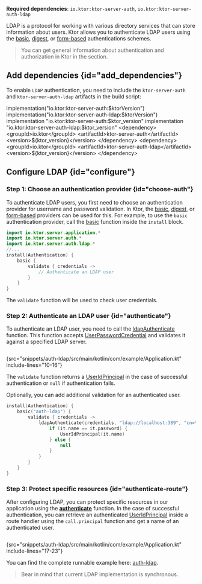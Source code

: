[//]: # (title: LDAP)

<show-structure for="chapter" depth="2"/>

<tldr>
<p>
<b>Required dependencies</b>: <code>io.ktor:ktor-server-auth</code>, <code>io.ktor:ktor-server-auth-ldap</code>
</p>
<var name="example_name" value="auth-ldap"/>
<include from="lib.topic" element-id="download_example"/>
<include from="lib.topic" element-id="native_server_not_supported"/>
</tldr>

LDAP is a protocol for working with various directory services that can store information about users. Ktor allows you to authenticate LDAP users using the [basic](basic.md), [digest](digest.md), or [form-based](form.md) authentications schemes.

> You can get general information about authentication and authorization in Ktor in the [](authentication.md) section.

## Add dependencies {id="add_dependencies"}
To enable `LDAP` authentication, you need to include the `ktor-server-auth` and `ktor-server-auth-ldap` artifacts in the build script:

<tabs group="languages">
    <tab title="Gradle (Kotlin)" group-key="kotlin">
        <code-block lang="Kotlin" title="Sample">
            implementation("io.ktor:ktor-server-auth:$ktorVersion")
            implementation("io.ktor:ktor-server-auth-ldap:$ktorVersion")
        </code-block>
    </tab>
    <tab title="Gradle (Groovy)" group-key="groovy">
        <code-block lang="Groovy" title="Sample">
            implementation "io.ktor:ktor-server-auth:$ktor_version"
            implementation "io.ktor:ktor-server-auth-ldap:$ktor_version"
        </code-block>
    </tab>
    <tab title="Maven" group-key="maven">
        <code-block lang="XML" title="Sample">
&lt;dependency&gt;
&lt;groupId&gt;io.ktor&lt;/groupId&gt;
&lt;artifactId&gt;ktor-server-auth&lt;/artifactId&gt;
&lt;version&gt;${ktor_version}&lt;/version&gt;
&lt;/dependency&gt;
&lt;dependency&gt;
&lt;groupId&gt;io.ktor&lt;/groupId&gt;
&lt;artifactId&gt;ktor-server-auth-ldap&lt;/artifactId&gt;
&lt;version&gt;${ktor_version}&lt;/version&gt;
&lt;/dependency&gt;
        </code-block>
   </tab>
</tabs>


## Configure LDAP {id="configure"}

### Step 1: Choose an authentication provider {id="choose-auth"}

To authenticate LDAP users, you first need to choose an authentication provider for username and password validation. In Ktor, the [basic](basic.md), [digest](digest.md), or [form-based](form.md) providers can be used for this. For example, to use the `basic` authentication provider, call the [basic](https://api.ktor.io/ktor-server/ktor-server-plugins/ktor-server-auth/io.ktor.server.auth/basic.html) function inside the `install` block.

```kotlin
import io.ktor.server.application.*
import io.ktor.server.auth.*
import io.ktor.server.auth.ldap.*
//...
install(Authentication) {
    basic {
        validate { credentials ->
            // Authenticate an LDAP user
        }
    }
}
```

The `validate` function will be used to check user credentials.
 

### Step 2: Authenticate an LDAP user {id="authenticate"}

To authenticate an LDAP user, you need to call the [ldapAuthenticate](https://api.ktor.io/ktor-server/ktor-server-plugins/ktor-server-auth-ldap/io.ktor.server.auth.ldap/ldap-authenticate.html) function. This function accepts [UserPasswordCredential](https://api.ktor.io/ktor-server/ktor-server-plugins/ktor-server-auth/io.ktor.server.auth/-user-password-credential/index.html) and validates it against a specified LDAP server.

```kotlin
```
{src="snippets/auth-ldap/src/main/kotlin/com/example/Application.kt" include-lines="10-16"}

The `validate` function returns a [UserIdPrincipal](https://api.ktor.io/ktor-server/ktor-server-plugins/ktor-server-auth/io.ktor.server.auth/-user-id-principal/index.html) in the case of successful authentication or `null` if authentication fails.

Optionally, you can add additional validation for an authenticated user.

```kotlin
install(Authentication) {
    basic("auth-ldap") {
        validate { credentials ->
            ldapAuthenticate(credentials, "ldap://localhost:389", "cn=%s,dc=ktor,dc=io") {
                if (it.name == it.password) {
                    UserIdPrincipal(it.name)
                } else {
                    null
                }
            }
        }
    }
}
```


### Step 3: Protect specific resources {id="authenticate-route"}

After configuring LDAP, you can protect specific resources in our application using the **[authenticate](authentication.md#authenticate-route)** function. In the case of successful authentication, you can retrieve an authenticated [UserIdPrincipal](https://api.ktor.io/ktor-server/ktor-server-plugins/ktor-server-auth/io.ktor.server.auth/-user-id-principal/index.html) inside a route handler using the `call.principal` function and get a name of an authenticated user.

```kotlin
```
{src="snippets/auth-ldap/src/main/kotlin/com/example/Application.kt" include-lines="17-23"}

You can find the complete runnable example here: [auth-ldap](https://github.com/ktorio/ktor-documentation/tree/%ktor_version%/codeSnippets/snippets/auth-ldap).

> Bear in mind that current LDAP implementation is synchronous.
